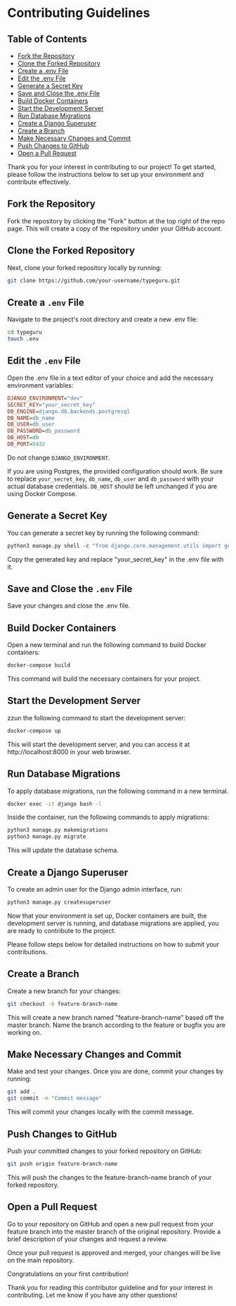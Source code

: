 # Contributing Guidelines

## Table of Contents

- [Fork the Repository](#fork-the-repository)
- [Clone the Forked Repository](#clone-the-forked-repository)
- [Create a .env File](#create-a-env-file)
- [Edit the .env File](#edit-the-env-file)
- [Generate a Secret Key](#generate-a-secret-key)
- [Save and Close the .env File](#save-and-close-the-env-file)
- [Build Docker Containers](#build-docker-containers)
- [Start the Development Server](#start-the-development-server)
- [Run Database Migrations](#run-database-migrations)
- [Create a Django Superuser](#create-a-django-superuser)
- [Create a Branch](#create-a-branch)
- [Make Necessary Changes and Commit](#make-necessary-changes-and-commit)
- [Push Changes to GitHub](#push-changes-to-github)
- [Open a Pull Request](#open-a-pull-request)

Thank you for your interest in contributing to our project! To get started, please follow the instructions below to set up your environment and contribute effectively.

## Fork the Repository

Fork the repository by clicking the "Fork" button at the top right of the repo page. This will create a copy of the repository under your GitHub account.

## Clone the Forked Repository

Next, clone your forked repository locally by running:

```bash
git clone https://github.com/your-username/typeguru.git
```

## Create a `.env` File

Navigate to the project's root directory and create a new .env file:

```bash
cd typeguru
touch .env
```

## Edit the `.env` File

Open the .env file in a text editor of your choice and add the necessary environment variables:

```ini
DJANGO_ENVIRONMENT="dev"
SECRET_KEY="your_secret_key"
DB_ENGINE=django.db.backends.postgresql
DB_NAME=db_name
DB_USER=db_user
DB_PASSWORD=db_password
DB_HOST=db
DB_PORT=5432
```

Do not change `DJANGO_ENVIRONMENT`.

If you are using Postgres, the provided configuration should work. Be sure to replace `your_secret_key`, `db_name`, `db_user` and `db_password` with your actual database credentials. `DB_HOST` should be left unchanged if you are using Docker Compose.

## Generate a Secret Key

You can generate a secret key by running the following command:

```python
python3 manage.py shell -c "from django.core.management.utils import get_random_secret_key; print(get_random_secret_key())"
```

Copy the generated key and replace "your_secret_key" in the .env file with it.

## Save and Close the `.env` File

Save your changes and close the .env file.

## Build Docker Containers

Open a new terminal and run the following command to build Docker containers:

```bash
docker-compose build
```

This command will build the necessary containers for your project.

## Start the Development Server

zzun the following command to start the development server:

```bash
docker-compose up
```

This will start the development server, and you can access it at http://localhost:8000 in your web browser.

## Run Database Migrations

To apply database migrations, run the following command in a new terminal.

```bash
docker exec -it django bash -l
```

Inside the container, run the following commands to apply migrations:

```bash
python3 manage.py makemigrations
python3 manage.py migrate
```

This will update the database schema.

## Create a Django Superuser

To create an admin user for the Django admin interface, run:

```bash
python3 manage.py createsuperuser
```

Now that your environment is set up, Docker containers are built, the development server is running, and database migrations are applied, you are ready to contribute to the project.

Please follow steps below for detailed instructions on how to submit your contributions.

## Create a Branch

Create a new branch for your changes:

```bash
git checkout -b feature-branch-name
```

This will create a new branch named "feature-branch-name" based off the master branch. Name the branch according to the feature or bugfix you are working on.

## Make Necessary Changes and Commit

Make and test your changes. Once you are done, commit your changes by running:

```bash
git add .
git commit -m "Commit message"
```

This will commit your changes locally with the commit message.

## Push Changes to GitHub

Push your committed changes to your forked repository on GitHub:

```bash
git push origin feature-branch-name
```

This will push the changes to the feature-branch-name branch of your forked repository.

## Open a Pull Request

Go to your repository on GitHub and open a new pull request from your feature branch into the master branch of the original repository. Provide a brief description of your changes and request a review.

Once your pull request is approved and merged, your changes will be live on the main repository.

Congratulations on your first contribution!

Thank you for reading this contributor guideline and for your interest in contributing. Let me know if you have any other questions!
